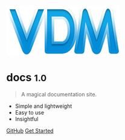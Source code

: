 <!-- _coverpage.md -->

![logo](assets/logo.png)

# docs <small>1.0</small>

> A magical documentation site.

- Simple and lightweight
- Easy to use
- Insightful

[GitHub](https://github.com/vdm-io/documentation/)
[Get Started](README.md "Home")
